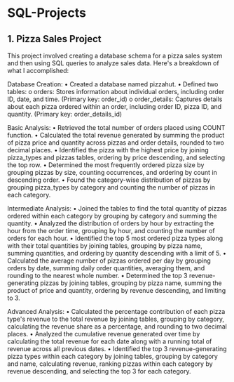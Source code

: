 # SQL-Projects

## 1. Pizza Sales Project

This project involved creating a database schema for a pizza sales system and then using SQL queries to analyze sales data. Here's a breakdown of what I accomplished:

Database Creation:
  •	Created a database named pizzahut.
  •	Defined two tables: 
  o	orders: Stores information about individual orders, including order ID, date, and time. (Primary key: order_id)
  o	order_details: Captures details about each pizza ordered within an order, including order ID, pizza ID, and quantity. (Primary key: order_details_id)

Basic Analysis:
  •	Retrieved the total number of orders placed using COUNT function.
  •	Calculated the total revenue generated by summing the product of pizza price and quantity across pizzas and order details, rounded to two decimal places.
  •	Identified the pizza with the highest price by joining pizza_types and pizzas tables, ordering by price descending, and selecting the top row.
  •	Determined the most frequently ordered pizza size by grouping pizzas by size, counting occurrences, and ordering by count in descending order.
  •	Found the category-wise distribution of pizzas by grouping pizza_types by category and counting the number of pizzas in each category.

Intermediate Analysis:
  •	Joined the tables to find the total quantity of pizzas ordered within each category by grouping by category and summing the quantity.
  •	Analyzed the distribution of orders by hour by extracting the hour from the order time, grouping by hour, and counting the number of orders for each hour.
  •	Identified the top 5 most ordered pizza types along with their total quantities by joining tables, grouping by pizza name, summing quantities, and ordering by quantity descending with a limit of 5.
  •	Calculated the average number of pizzas ordered per day by grouping orders by date, summing daily order quantities, averaging them, and rounding to the nearest whole number.
  •	Determined the top 3 revenue-generating pizzas by joining tables, grouping by pizza name, summing the product of price and quantity, ordering by revenue descending, and limiting to 3.

Advanced Analysis:
  •	Calculated the percentage contribution of each pizza type's revenue to the total revenue by joining tables, grouping by category, calculating the revenue share as a percentage, and rounding to two decimal places.
  •	Analyzed the cumulative revenue generated over time by calculating the total revenue for each date along with a running total of revenue across all previous dates.
  •	Identified the top 3 revenue-generating pizza types within each category by joining tables, grouping by category and name, calculating revenue, ranking pizzas within each category by revenue descending, and selecting the top 3 for each category.


